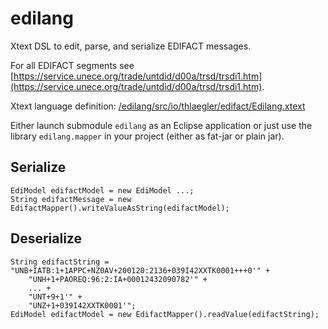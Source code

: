 # edilang

Xtext DSL to edit, parse, and serialize EDIFACT messages.

For all  EDIFACT segments see [https://service.unece.org/trade/untdid/d00a/trsd/trsdi1.htm](https://service.unece.org/trade/untdid/d00a/trsd/trsdi1.htm).

Xtext language definition: [/edilang/src/io/thlaegler/edifact/Edilang.xtext](/edilang/src/io/thlaegler/edifact/Edilang.xtext)

Either launch submodule `edilang` as an Eclipse application or just use the library `edilang.mapper` in your project (either as fat-jar or plain jar).

## Serialize

```
EdiModel edifactModel = new EdiModel ...;
String edifactMessage = new EdifactMapper().writeValueAsString(edifactModel);
```

## Deserialize

```
String edifactString = "UNB+IATB:1+1APPC+NZ0AV+200120:2136+039I42XXTK0001+++0'" +
	"UNH+1+PAOREQ:96:2:IA+00012432090782'" +
	... +
	"UNT+9+1'" +
	"UNZ+1+039I42XXTK0001'";
EdiModel edifactModel = new EdifactMapper().readValue(edifactString);
```

